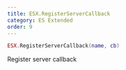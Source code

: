 ```yaml
---
title: ESX.RegisterServerCallback
category: ES Extended
order: 9
---
```


```lua
ESX.RegisterServerCallback(name, cb)
```

Register server callback

